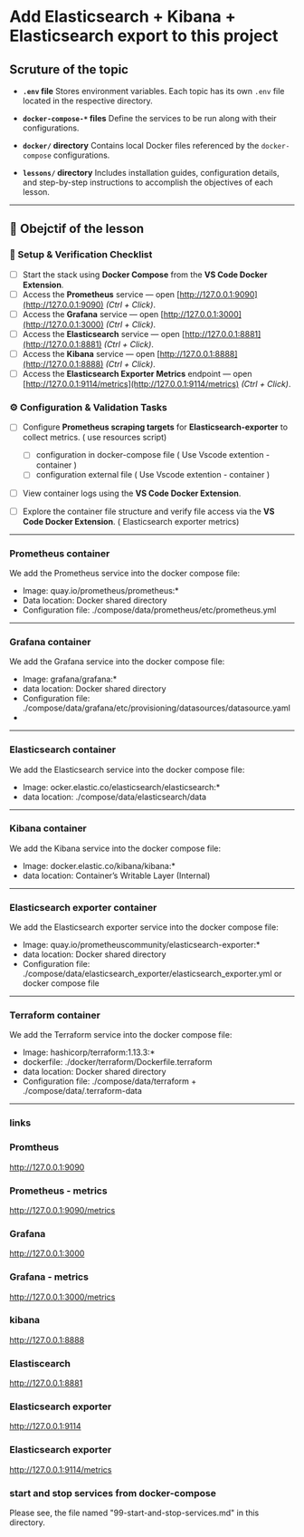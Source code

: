 # Add Elasticsearch + Kibana + Elasticsearch export to this project


## Scruture of the topic 

* **`.env` file**
  Stores environment variables. Each topic has its own `.env` file located in the respective directory.

* **`docker-compose-*` files**
  Define the services to be run along with their configurations.

* **`docker/` directory**
  Contains local Docker files referenced by the `docker-compose` configurations.

* **`lessons/` directory**
  Includes installation guides, configuration details, and step-by-step instructions to accomplish the objectives of each lesson.

---

## 🧾 Obejctif of the lesson 

### 🧩 Setup & Verification Checklist

* [ ] Start the stack using **Docker Compose** from the **VS Code Docker Extension**.
* [ ] Access the **Prometheus** service — open [http://127.0.0.1:9090](http://127.0.0.1:9090) *(Ctrl + Click)*.
* [ ] Access the **Grafana** service — open [http://127.0.0.1:3000](http://127.0.0.1:3000) *(Ctrl + Click)*.
* [ ] Access the **Elasticsearch** service — open [http://127.0.0.1:8881](http://127.0.0.1:8881) *(Ctrl + Click)*.
* [ ] Access the **Kibana** service — open [http://127.0.0.1:8888](http://127.0.0.1:8888) *(Ctrl + Click)*.
* [ ] Access the **Elasticsearch Exporter Metrics** endpoint — open [http://127.0.0.1:9114/metrics](http://127.0.0.1:9114/metrics) *(Ctrl + Click)*.

### ⚙️ Configuration & Validation Tasks

* [ ] Configure **Prometheus scraping targets** for **Elasticsearch-exporter** to collect metrics. ( use resources script)
  * [ ] configuration in docker-compose file ( Use Vscode extention - container )
  * [ ] configuration external file ( Use Vscode extention - container )
* [ ] View container logs using the **VS Code Docker Extension**.
* [ ] Explore the container file structure and verify file access via the **VS Code Docker Extension**. ( Elasticsearch exporter metrics)
  

---




### Prometheus container

We add the Prometheus service into the docker compose file: 
- Image: quay.io/prometheus/prometheus:*
- Data location: Docker shared directory
- Configuration file: ./compose/data/prometheus/etc/prometheus.yml

---

### Grafana container

We add the Grafana service into the docker compose file: 
- Image: grafana/grafana:*
- data location: Docker shared directory
- Configuration file: ./compose/data/grafana/etc/provisioning/datasources/datasource.yaml
- 
---

### Elasticsearch container

We add the Elasticsearch service into the docker compose file: 
- Image: ocker.elastic.co/elasticsearch/elasticsearch:*
- data location: ./compose/data/elasticsearch/data
---

### Kibana container

We add the Kibana service into the docker compose file: 
- Image: docker.elastic.co/kibana/kibana:*
- data location: Container’s Writable Layer (Internal)
---

### Elasticsearch exporter container

We add the Elasticsearch exporter service into the docker compose file: 
- Image: quay.io/prometheuscommunity/elasticsearch-exporter:*
- data location: Docker shared directory
- Configuration file: ./compose/data/elasticsearch_exporter/elasticsearch_exporter.yml or docker compose file
---

### Terraform container

We add the Terraform service into the docker compose file: 
- Image: hashicorp/terraform:1.13.3:*
- dockerfile: ./docker/terraform/Dockerfile.terraform
- data location: Docker shared directory
- Configuration file: ./compose/data/terraform + ./compose/data/.terraform-data
---


### links
### Promtheus
http://127.0.0.1:9090
### Prometheus - metrics
http://127.0.0.1:9090/metrics
### Grafana 
http://127.0.0.1:3000
### Grafana - metrics
http://127.0.0.1:3000/metrics
### kibana
http://127.0.0.1:8888
### Elastiscearch 
http://127.0.0.1:8881
### Elasticsearch exporter
http://127.0.0.1:9114
### Elasticsearch exporter
http://127.0.0.1:9114/metrics


### start and stop services from docker-compose
Please see, the file named "99-start-and-stop-services.md" in this directory.